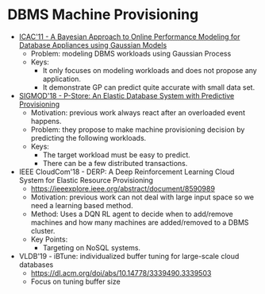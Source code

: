 # DBMS Machine Provisioning

- [ICAC'11 - A Bayesian Approach to Online Performance Modeling for Database Appliances using Gaussian Models](sheikh2011bayesian.md)
  - Problem: modeling DBMS workloads using Gaussian Process
  - Keys:
    - It only focuses on modeling workloads and does not propose any application.
    - It demonstrate GP can predict quite accurate with small data set.
- [SIGMOD'18 - P-Store: An Elastic Database System with Predictive Provisioning](taft2018pstore.md)
  - Motivation: previous work always react after an overloaded event happens.
  - Problem: they propose to make machine provisioning decision by predicting the following workloads.
  - Keys:
    - The target workload must be easy to predict.
    - There can be a few distributed transactions.
- IEEE CloudCom'18 - DERP: A Deep Reinforcement Learning Cloud System for Elastic Resource Provisioning
  - <https://ieeexplore.ieee.org/abstract/document/8590989>
  - Motivation: previous work can not deal with large input space so we need a learning based method.
  - Method: Uses a DQN RL agent to decide when to add/remove machines and how many machines are added/removed to a DBMS cluster.
  - Key Points:
    - Targeting on NoSQL systems.
- VLDB'19 - iBTune: individualized buffer tuning for large-scale cloud databases
  - <https://dl.acm.org/doi/abs/10.14778/3339490.3339503>
  - Focus on tuning buffer size

